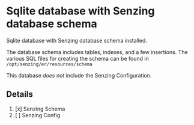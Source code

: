 # Sqlite database with Senzing database schema

Sqlite database with Senzing database schema installed.

The database schema includes tables, indexes, and a few insertions.
The various SQL files for creating the schema can be found in
`/opt/senzing/er/resources/schema`

This database *does not* include the Senzing Configuration.

## Details

1. [x] Senzing Schema
1. [ ] Senzing Config
